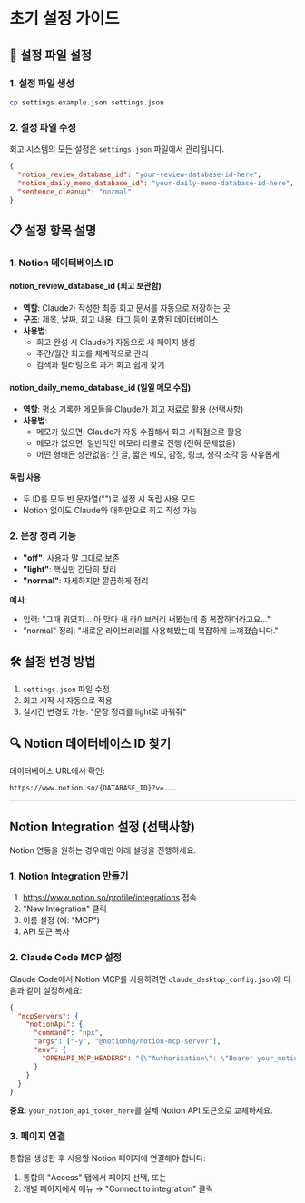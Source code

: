 # 초기 설정 가이드

## 🎯 설정 파일 설정

### 1. 설정 파일 생성
```bash
cp settings.example.json settings.json
```

### 2. 설정 파일 수정
회고 시스템의 모든 설정은 `settings.json` 파일에서 관리됩니다.

```json
{
  "notion_review_database_id": "your-review-database-id-here",
  "notion_daily_memo_database_id": "your-daily-memo-database-id-here", 
  "sentence_cleanup": "normal"
}
```

## 📋 설정 항목 설명

### 1. Notion 데이터베이스 ID

#### notion_review_database_id (회고 보관함)
- **역할**: Claude가 작성한 최종 회고 문서를 자동으로 저장하는 곳
- **구조**: 제목, 날짜, 회고 내용, 태그 등이 포함된 데이터베이스
- **사용법**: 
  - 회고 완성 시 Claude가 자동으로 새 페이지 생성
  - 주간/월간 회고를 체계적으로 관리
  - 검색과 필터링으로 과거 회고 쉽게 찾기

#### notion_daily_memo_database_id (일일 메모 수집)
- **역할**: 평소 기록한 메모들을 Claude가 회고 재료로 활용 (선택사항)
- **사용법**:
  - 메모가 있으면: Claude가 자동 수집해서 회고 시작점으로 활용
  - 메모가 없으면: 일반적인 메모리 리콜로 진행 (전혀 문제없음)
  - 어떤 형태든 상관없음: 긴 글, 짧은 메모, 감정, 링크, 생각 조각 등 자유롭게

#### 독립 사용
- 두 ID를 모두 빈 문자열("")로 설정 시 독립 사용 모드
- Notion 없이도 Claude와 대화만으로 회고 작성 가능

### 2. 문장 정리 기능
- **"off"**: 사용자 말 그대로 보존
- **"light"**: 핵심만 간단히 정리  
- **"normal"**: 자세하지만 깔끔하게 정리

**예시**:
- 입력: "그때 뭐였지... 아 맞다 새 라이브러리 써봤는데 좀 복잡하더라고요..."
- "normal" 정리: "새로운 라이브러리를 사용해봤는데 복잡하게 느껴졌습니다."

## 🛠️ 설정 변경 방법

1. `settings.json` 파일 수정
2. 회고 시작 시 자동으로 적용
3. 실시간 변경도 가능: "문장 정리를 light로 바꿔줘"

## 🔍 Notion 데이터베이스 ID 찾기

데이터베이스 URL에서 확인:
```
https://www.notion.so/{DATABASE_ID}?v=...
```

---

## Notion Integration 설정 (선택사항)

Notion 연동을 원하는 경우에만 아래 설정을 진행하세요.

### 1. Notion Integration 만들기

1. https://www.notion.so/profile/integrations 접속
2. "New Integration" 클릭
3. 이름 설정 (예: "MCP")
4. API 토큰 복사

### 2. Claude Code MCP 설정

Claude Code에서 Notion MCP를 사용하려면 `claude_desktop_config.json`에 다음과 같이 설정하세요:

```json
{
  "mcpServers": {
    "notionApi": {
      "command": "npx",
      "args": ["-y", "@notionhq/notion-mcp-server"],
      "env": {
        "OPENAPI_MCP_HEADERS": "{\"Authorization\": \"Bearer your_notion_api_token_here\", \"Notion-Version\": \"2022-06-28\"}"
      }
    }
  }
}
```

**중요**: `your_notion_api_token_here`를 실제 Notion API 토큰으로 교체하세요.

### 3. 페이지 연결

통합을 생성한 후 사용할 Notion 페이지에 연결해야 합니다:

1. 통합의 "Access" 탭에서 페이지 선택, 또는
2. 개별 페이지에서 메뉴 → "Connect to integration" 클릭